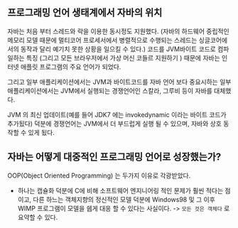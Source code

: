 ##  프로그래밍 언어 생태계에서 자바의 위치 

자바는 처음 부터 스레드와 락을 이용한 동시정도 지원했다. (자바의 하드웨어 중립적인 메모리 모델 때문에 멀티코어 프로세서에서 병렬적으로 수행되는 스레드는 싱글코어에서의 동작과 달리 예기치 못한 상황을 일으킬 수 있다.) 코드를 JVM바이트 코드로 컴파일하는 특징 (그리고 모든 브라우저에서 가상 머신 코들르 지원하기 ) 때문에 자바는 인터넷 애플릿 프로그램의 주요 언어가 되었다. 

그리고 일부 애플리케이션에서는 JVM과 바이트코드를 자바 언어 보다 중요시하는 일부 애플리케이션에서는 JVM에서 실행되는 경쟁언어인 스칼라, 그루비 등이 자바를 대체했다. 

JVM 의 최신 업데이트(예를 들어 JDK7 에는 invokedynamic 이라는 바이트 코드가 추가됬다) 덕분에 경쟁언어는 JVM에서 더 부드럽게 실행 될 수 있으며, 자바와 상호 동작할 수 있게 됬다. 


## 자바는 어떻게 대중적인 프로그래밍 언어로 성장했는가? 
OOP(Object Oriented Programming) 는 두가지 이유로 각광받았다. 
- 하나는 캡슐화 덕분에 C에 비해 소프트웨어 엔지니어링 적인 문제가 훨씬 적다는 점이고, 다른 하느는 객체지향의 정신적인 모델 덕분에 Windows98 및 그 이후 WIMP 프로그램이 모델을 쉡게 대응 할 수 있다는 사실이다. -> `모든 것은 객체다` 로 요약할 수 있다. 



